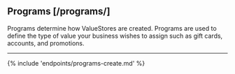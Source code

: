 ## Programs [/programs/]

Programs determine how ValueStores are created. Programs are used to define the type of value your business wishes to assign such as gift cards, accounts, and promotions. 

---
{% include 'endpoints/programs-create.md' %}